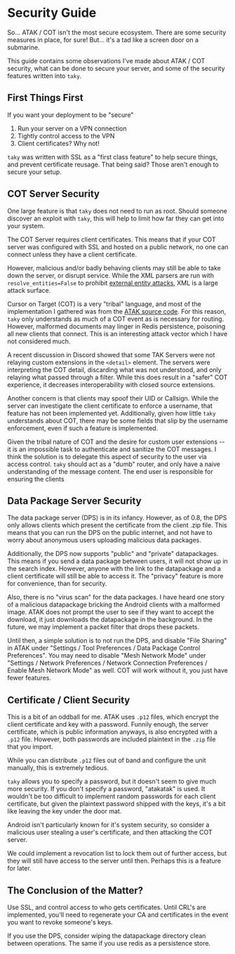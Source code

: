 # Security Guide

So... ATAK / COT isn't the most secure ecosystem. There are some security
measures in place, for sure! But... it's a tad like a screen door on a
submarine.

This guide contains some observations I've made about ATAK / COT security, what
can be done to secure your server, and some of the security features written
into `taky`.

## First Things First

If you want your deployment to be "secure"

1. Run your server on a VPN connection
2. Tightly control access to the VPN
3. Client certificates? Why not!

`taky` was written with SSL as a "first class feature" to help secure things,
and prevent certificate reusage. That being said? Those aren't enough to secure
your setup.

## COT Server Security

One large feature is that `taky` does not need to run as root. Should someone
discover an exploit with `taky`, this will help to limit how far they can get
into your system.

The COT Server requires client certificates. This means that if your COT server
was configured with SSL and hosted on a public network, no one can connect
unless they have a client certificate.

However, malicious and/or badly behaving clients may still be able to take down
the server, or disrupt service. While the XML parsers are run with
`resolve_entities=False` to prohibit [external entity
attacks](https://en.wikipedia.org/wiki/XML_external_entity_attack), XML is a
large attack surface.

Cursor on Target (COT) is a very "tribal" language, and most of the
implementation I gathered was from the [ATAK source
code](https://github.com/deptofdefense/AndroidTacticalAssaultKit-CIV). For this
reason, `taky` only understands as much of a COT event as is necessary for
routing. However, malformed documents may linger in Redis persistence,
poisoning all new clients that connect. This is an interesting attack vector
which I have not considered much.

A recent discussion in Discord showed that some TAK Servers were not relaying
custom extensions in the `<detail>` element. The servers were interpreting the
COT detail, discarding what was not understood, and only relaying what passed
through a filter. While this does result in a "safer" COT experience, it
decreases interoperability with closed source extensions.

Another concern is that clients may spoof their UID or Callsign. While the
server can investigate the client certificate to enforce a username, that
feature has not been implemented yet. Additionally, given how little `taky`
understands about COT, there may be some fields that slip by the username
enforcement, even if such a feature is implemented.

Given the tribal nature of COT and the desire for custom user extensions -- it
is an impossible task to authenticate and sanitize the COT messages. I think
the solution is to delegate this aspect of security to the user via access
control. `taky` should act as a "dumb" router, and only have a naive
understanding of the message content. The end user is responsible for ensuring
the clients

## Data Package Server Security

The data package server (DPS) is in its infancy. However, as of 0.8, the DPS
only allows clients which present the certificate from the client .zip file.
This means that you can run the DPS on the public internet, and not have to
worry about anonymous users uploading malicious data packages.

Additionally, the DPS now supports "public" and "private" datapackages. This
means if you send a data package between users, it will not show up in the
search index. However, anyone with the link to the datapackage and a client
certificate will still be able to access it. The "privacy" feature is more for
convenience, than for security.

Also, there is no "virus scan" for the data packages. I have heard one story of
a malicious datapackage bricking the Android clients with a malformed image.
ATAK does not prompt the user to see if they want to accept the download, it
just downloads the datapackage in the background. In the future, we may
implement a packet filter that drops these packets.

Until then, a simple solution is to not run the DPS, and disable "File Sharing"
in ATAK under "Settings / Tool Preferences / Data Package Control Preferences".
You may need to disable "Mesh Network Mode" under "Settings / Network
Preferences / Network Connection Preferences / Enable Mesh Network Mode" as
well. COT will work without it, you just have fewer features.

## Certificate / Client Security

This is a bit of an oddball for me. ATAK uses `.p12` files, which encrypt the
client certificate and key with a password. Funnily enough, the server
certificate, which is public information anyways, is also encrypted with a
`.p12` file. However, both passwords are included plaintext in the `.zip` file
that you import.

While you can distribute `.p12` files out of band and configure the unit
manually, this is extremely tedious.

`taky` allows you to specify a password, but it doesn't seem to give much more
security. If you don't specify a password, "atakatak" is used. It wouldn't be
too difficult to implement random passwords for each client certificate, but
given the plaintext password shipped with the keys, it's a bit like leaving the
key under the door mat.

Android isn't particularly known for it's system security, so consider a
malicious user stealing a user's certificate, and then attacking the COT
server.

We could implement a revocation list to lock them out of further access, but
they will still have access to the server until then. Perhaps this is a feature for
later.

## The Conclusion of the Matter?

Use SSL, and control access to who gets certificates. Until CRL's are
implemented, you'll need to regenerate your CA and certificates in the event
you want to revoke someone's keys.

If you use the DPS, consider wiping the datapackage directory clean between
operations. The same if you use redis as a persistence store.
